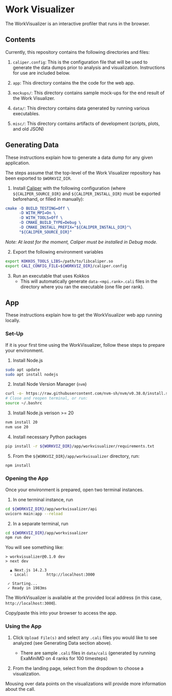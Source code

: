 # Work Visualizer

The WorkVisualizer is an interactive profiler that runs in the browser.

## Contents

Currently, this repository contains the following directories and files:

1. `caliper.config`: This is the configuration file that will be used to generate the data dumps prior to analysis and visualization. Instructions for use are included below.

2. `app`: This directory contains the the code for the web app.

3. `mockups/`: This directory contains sample mock-ups for the end result of the Work Visualizer.

4. `data/`: This directory contains data generated by running various executables.

5. `misc/`: This directory contains artifacts of development (scripts, plots, and old JSON)

## Generating Data

These instructions explain how to generate a data dump for any given application.

The steps assume that the top-level of the Work Visualizer repository has been exported to `$WORKVIZ_DIR`.

1. Install [Caliper](https://github.com/LLNL/Caliper) with the following configuration (where `${CALIPER_SOURCE_DIR}` and `${CALIPER_INSTALL_DIR}` must be exported beforehand, or filled in manually):
```cmake
cmake -D BUILD_TESTING=Off \
      -D WITH_MPI=On \
      -D WITH_TOOLS=Off \
      -D CMAKE_BUILD_TYPE=Debug \
      -D CMAKE_INSTALL_PREFIX="${CALIPER_INSTALL_DIR}"\
      "${CALIPER_SOURCE_DIR}"
```

_Note: At least for the moment, Caliper must be installed in Debug mode._


2. Export the following environment variables

```sh
export KOKKOS_TOOLS_LIBS=/path/to/libcaliper.so
export CALI_CONFIG_FILE=${WORKVIZ_DIR}/caliper.config
```

3. Run an executable that uses Kokkos
   - This will automatically generate `data-<mpi.rank>.cali` files in the directory where you ran the executable (one file per rank).

## App

These instructions explain how to get the WorkVisualizer web app running locally.

### Set-Up

If it is your first time using the WorkVisualizer, follow these steps to prepare your environment.

1. Install Node.js
```sh
sudo apt update
sudo apt install nodejs
```

2. Install Node Version Manager (`nvm`)
```sh
curl -o- https://raw.githubusercontent.com/nvm-sh/nvm/v0.38.0/install.sh | bash
# Close and reopen terminal, or run:
source ~/.bashrc
```

3. Install Node.js verison >= 20
```sh
nvm install 20
nvm use 20
```

4. Install necessary Python packages
```sh
pip install -r ${WORKVIZ_DIR}/app/workvisualizer/requirements.txt
```

5. From the `${WORKVIZ_DIR}/app/workvisualizer` directory, run:
```sh
npm install
```

### Opening the App

Once your environment is prepared, open two terminal instances.

1. In one terminal instance, run
```sh
cd ${WORKVIZ_DIR}/app/workvisualizer/api
uvicorn main:app --reload
```

2. In a separate terminal, run

```sh
cd ${WORKVIZ_DIR}/app/workvisualizer
npm run dev
```

You will see something like:

```
> workvisualizer@0.1.0 dev
> next dev

  ▲ Next.js 14.2.3
  - Local:        http://localhost:3000

 ✓ Starting...
 ✓ Ready in 1983ms
```

The WorkVisualizer is available at the provided local address (in this case, `http://localhost:3000`).

Copy/paste this into your browser to access the app.

### Using the App

1. Click `Upload File(s)` and select any `.cali` files you would like to see analyzed (see Generating Data section above).
    - There are sample `.cali` files in `data/cali` (generated by running ExaMiniMD on 4 ranks for 100 timesteps)

2. From the landing page, select from the dropdown to choose a visualization.

Mousing over data points on the visualizations will provide more information about the call.